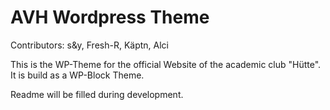 # AVH Wordpress Theme
Contributors: s&y, Fresh-R, Käptn, Alci

This is the WP-Theme for the official Website of the academic club "Hütte".
It is build as a WP-Block Theme.

Readme will be filled during development.
